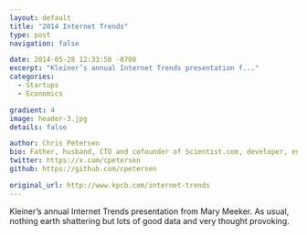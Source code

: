 ```yaml
---
layout: default
title: "2014 Internet Trends"
type: post
navigation: false

date: 2014-05-28 12:33:58 -0700
excerpt: "Kleiner’s annual Internet Trends presentation f..."
categories:
  - Startups
  - Economics

gradient: 4
image: header-3.jpg
details: false

author: Chris Petersen
bio: Father, husband, CTO and cofounder of Scientist.com, developer, entrepreneur and technologist.
twitter: https://x.com/cpetersen
github: https://github.com/cpetersen

original_url: http://www.kpcb.com/internet-trends
---
```



Kleiner’s annual Internet Trends presentation from Mary Meeker. As usual, nothing earth shattering but lots of good data and very thought provoking.

